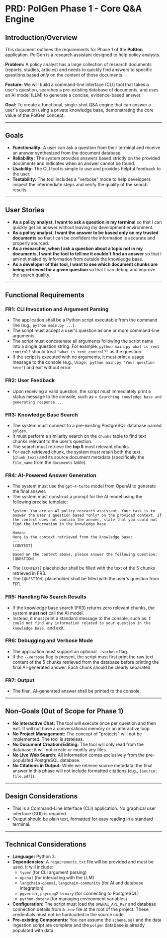 # PRD: PolGen Phase 1 - Core Q&A Engine

## Introduction/Overview

This document outlines the requirements for Phase 1 of the **PolGen** application. PolGen is a research assistant designed to help policy analysts.

**Problem:** A policy analyst has a large collection of research documents (reports, studies, articles) and needs to quickly find answers to specific questions based *only* on the content of those documents.

**Feature:** We will build a command-line interface (CLI) tool that takes a user's question, searches a pre-existing database of documents, and uses an AI model (LLM) to generate a concise, evidence-based answer.

**Goal:** To create a functional, single-shot Q&A engine that can answer a user's question using a private knowledge base, demonstrating the core value of the PolGen concept.

---

## Goals

*   **Functionality:** A user can ask a question from their terminal and receive an answer synthesized from the document database.
*   **Reliability:** The system provides answers based strictly on the provided documents and indicates when an answer cannot be found.
*   **Usability:** The CLI tool is simple to use and provides helpful feedback to the user.
*   **Testability:** The tool includes a "verbose" mode to help developers inspect the intermediate steps and verify the quality of the search results.

---

## User Stories

*   **As a policy analyst, I want to ask a question in my terminal** so that I can quickly get an answer without leaving my development environment.
*   **As a policy analyst, I want the answer to be based only on my trusted documents** so that I can be confident the information is accurate and properly sourced.
*   **As a researcher, when I ask a question about a topic not in my documents, I want the tool to tell me it couldn't find an answer** so that I am not misled by information from outside the knowledge base.
*   **As a developer of this tool, I want to see which document chunks are being retrieved for a given question** so that I can debug and improve the search quality.

---

## Functional Requirements

### FR1: CLI Invocation and Argument Parsing
-   The application shall be a Python script executable from the command line (e.g., `python main.py ...`).
-   The script must accept a user's question as one or more command-line arguments.
-   The script must concatenate all arguments following the script name into a single question string. For example, `python main.py what is rent control?` should treat `"what is rent control?"` as the question.
-   If the script is executed with no arguments, it must print a usage message to the console (e.g., `Usage: python main.py "Your question here"`) and exit without error.

### FR2: User Feedback
-   Upon receiving a valid question, the script must immediately print a status message to the console, such as `> Searching knowledge base and generating response...`.

### FR3: Knowledge Base Search
-   The system must connect to a pre-existing PostgreSQL database named `polgen`.
-   It must perform a similarity search on the `chunks` table to find text chunks relevant to the user's question.
-   The search must retrieve the **top 5** most relevant chunks.
-   For each retrieved chunk, the system must retain both the text (`chunk_text`) and its source document metadata (specifically the `file_name` from the `documents` table).

### FR4: AI-Powered Answer Generation
-   The system must use the `gpt-4-turbo` model from OpenAI to generate the final answer.
-   The system must construct a prompt for the AI model using the following precise template:
    ```
    System: You are an AI policy research assistant. Your task is to answer the user's question based *only* on the provided context. If the context does not contain the answer, state that you could not find the information in the knowledge base.

    Human:
    Here is the context retrieved from the knowledge base:
    ---
    [CONTEXT]
    ---
    Based on the context above, please answer the following question:
    [QUESTION]
    ```
-   The `[CONTEXT]` placeholder shall be filled with the text of the 5 chunks retrieved in FR3.
-   The `[QUESTION]` placeholder shall be filled with the user's question from FR1.

### FR5: Handling No Search Results
-   If the knowledge base search (FR3) returns zero relevant chunks, the system **must not** call the AI model.
-   Instead, it must print a standard message to the console, such as: `I could not find any information related to your question in the knowledge base.` and exit.

### FR6: Debugging and Verbose Mode
-   The application must support an optional `--verbose` flag.
-   If the `--verbose` flag is present, the script must first print the raw text content of the 5 chunks retrieved from the database before printing the final AI-generated answer. Each chunk should be clearly separated.

### FR7: Output
-   The final, AI-generated answer shall be printed to the console.

---

## Non-Goals (Out of Scope for Phase 1)

*   **No Interactive Chat:** The tool will execute once per question and then exit. It will not have a conversational memory or an interactive loop.
*   **No Project Management:** The concept of "projects" will not be implemented. The tool is stateless.
*   **No Document Creation/Editing:** The tool will only read from the database; it will not create or modify any files.
*   **No Live Web Search:** All information comes exclusively from the pre-populated PostgreSQL database.
*   **No Citations in Output:** While we retrieve source metadata, the final answer in this phase will not include formatted citations (e.g., `[source: file.pdf]`).

---

## Design Considerations

*   This is a Command-Line Interface (CLI) application. No graphical user interface (GUI) is required.
*   Output should be plain text, formatted for easy reading in a standard terminal.

---

## Technical Considerations

*   **Language:** Python 3.
*   **Dependencies:** A `requirements.txt` file will be provided and must be used. It will include:
    *   `typer` (for CLI argument parsing)
    *   `openai` (for interacting with the LLM)
    *   `langchain-openai`, `langchain-community` (for AI and database integration)
    *   `pgvector`, `psycopg2-binary` (for connecting to PostgreSQL)
    *   `python-dotenv` (for managing environment variables)
*   **Configuration:** The script must load the `OPENAI_API_KEY` and database connection details from a `.env` file at the root of the project. These credentials must not be hardcoded in the source code.
*   **Pre-existing Components:** You can assume the `schema.sql` and the data ingestion script are complete and the `polgen` database is already populated with data.


